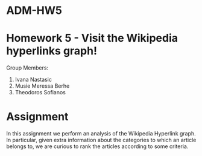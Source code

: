 # ADM-HW5
# Homework 5 - Visit the Wikipedia hyperlinks graph!
Group Members:
1. Ivana Nastasic
2. Musie Meressa Berhe
3. Theodoros Sofianos

# Assignment
In this assignment we perform an analysis of the Wikipedia Hyperlink graph.
In particular, given extra information about the categories to which an article belongs to,
we are curious to rank the articles according to some criteria.

